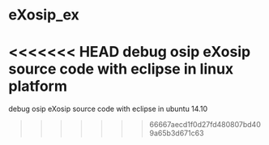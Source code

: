 # eXosip_ex
<<<<<<< HEAD
 debug osip eXosip source code with eclipse in linux platform
=======
debug osip eXosip source code with eclipse in ubuntu 14.10
>>>>>>> 66667aecd1f0d27fd480807bd409a65b3d671c63
